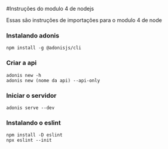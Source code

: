 #Instruções do modulo 4 de nodejs

Essas são instruções de importações para o modulo 4 de node

### Instalando adonis

```
npm install -g @adonisjs/cli
```

### Criar a api

```
adonis new -h
adonis new (nome da api) --api-only
```

### Iniciar o servidor

```
adonis serve --dev
```

### Instalando o eslint

```
npm install -D eslint
npx eslint --init
```

